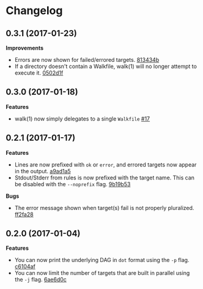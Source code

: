 # Changelog

## 0.3.1 (2017-01-23)

**Improvements**

* Errors are now shown for failed/errored targets. [813434b](https://github.com/ejholmes/walk/commit/813434b77d23c4ce0209d7b1f0f9eecb0aaccf3b)
* If a directory doesn't contain a Walkfile, walk(1) will no longer attempt to execute it. [0502d1f](https://github.com/ejholmes/walk/commit/0502d1f8eab49d1b0724dacc068fb812729bc75c)

## 0.3.0 (2017-01-18)

**Features**

* walk(1) now simply delegates to a single `Walkfile` [#17](https://github.com/ejholmes/walk/pull/17)

## 0.2.1 (2017-01-17)

**Features**

* Lines are now prefixed with `ok` or `error`, and errored targets now appear in the output. [a9ad1a5](https://github.com/ejholmes/walk/commit/a9ad1a5c631dba7bc5707aa13df60e02e70a990b)
* Stdout/Stderr from rules is now prefixed with the target name. This can be disabled with the `--noprefix` flag. [9b19b53](https://github.com/ejholmes/walk/commit/9b19b537227d490aa8a658221ece81a8aae91a9b)

**Bugs**

* The error message shown when target(s) fail is not properly pluralized. [ff2fa28](https://github.com/ejholmes/walk/commit/ff2fa283af696285e29b4d6e742c52ea7be4d5f8)

## 0.2.0 (2017-01-04)

**Features**

* You can now print the underlying DAG in `dot` format using the `-p` flag. [c6104af](https://github.com/ejholmes/walk/commit/c6104afe20805929eb2a11d252c5b3b47a19acb5)
* You can now limit the number of targets that are built in parallel using the `-j` flag. [6ae6d0c](https://github.com/ejholmes/walk/commit/6ae6d0c231f00a76ff3871d782ab9bb57609b247)
